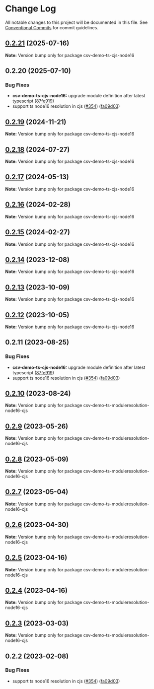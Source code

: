 # Change Log

All notable changes to this project will be documented in this file.
See [Conventional Commits](https://conventionalcommits.org) for commit guidelines.

## [0.2.21](https://github.com/adaltas/node-csv/compare/csv-demo-ts-cjs-node16@0.2.19...csv-demo-ts-cjs-node16@0.2.21) (2025-07-16)

**Note:** Version bump only for package csv-demo-ts-cjs-node16

## 0.2.20 (2025-07-10)

### Bug Fixes

- **csv-demo-ts-cjs-node16:** upgrade module definition after latest typescript ([87fe919](https://github.com/adaltas/node-csv/commit/87fe91996fb2a8895c252177fca4f0cb59a518f9))
- support ts node16 resolution in cjs ([#354](https://github.com/adaltas/node-csv/issues/354)) ([fa09d03](https://github.com/adaltas/node-csv/commit/fa09d03aaf0008b2790656871ca6b2c4be12d14c))

## [0.2.19](https://github.com/adaltas/node-csv/compare/csv-demo-ts-cjs-node16@0.2.18...csv-demo-ts-cjs-node16@0.2.19) (2024-11-21)

**Note:** Version bump only for package csv-demo-ts-cjs-node16

## [0.2.18](https://github.com/adaltas/node-csv/compare/csv-demo-ts-cjs-node16@0.2.17...csv-demo-ts-cjs-node16@0.2.18) (2024-07-27)

**Note:** Version bump only for package csv-demo-ts-cjs-node16

## [0.2.17](https://github.com/adaltas/node-csv/compare/csv-demo-ts-cjs-node16@0.2.16...csv-demo-ts-cjs-node16@0.2.17) (2024-05-13)

**Note:** Version bump only for package csv-demo-ts-cjs-node16

## [0.2.16](https://github.com/adaltas/node-csv/compare/csv-demo-ts-cjs-node16@0.2.15...csv-demo-ts-cjs-node16@0.2.16) (2024-02-28)

**Note:** Version bump only for package csv-demo-ts-cjs-node16

## [0.2.15](https://github.com/adaltas/node-csv/compare/csv-demo-ts-cjs-node16@0.2.14...csv-demo-ts-cjs-node16@0.2.15) (2024-02-27)

**Note:** Version bump only for package csv-demo-ts-cjs-node16

## [0.2.14](https://github.com/adaltas/node-csv/compare/csv-demo-ts-cjs-node16@0.2.13...csv-demo-ts-cjs-node16@0.2.14) (2023-12-08)

**Note:** Version bump only for package csv-demo-ts-cjs-node16

## [0.2.13](https://github.com/adaltas/node-csv/compare/csv-demo-ts-cjs-node16@0.2.12...csv-demo-ts-cjs-node16@0.2.13) (2023-10-09)

**Note:** Version bump only for package csv-demo-ts-cjs-node16

## [0.2.12](https://github.com/adaltas/node-csv/compare/csv-demo-ts-cjs-node16@0.2.11...csv-demo-ts-cjs-node16@0.2.12) (2023-10-05)

**Note:** Version bump only for package csv-demo-ts-cjs-node16

## 0.2.11 (2023-08-25)

### Bug Fixes

- **csv-demo-ts-cjs-node16:** upgrade module definition after latest typescript ([87fe919](https://github.com/adaltas/node-csv/commit/87fe91996fb2a8895c252177fca4f0cb59a518f9))
- support ts node16 resolution in cjs ([#354](https://github.com/adaltas/node-csv/issues/354)) ([fa09d03](https://github.com/adaltas/node-csv/commit/fa09d03aaf0008b2790656871ca6b2c4be12d14c))

## [0.2.10](https://github.com/adaltas/node-csv/compare/csv-demo-ts-moduleresolution-node16-cjs@0.2.9...csv-demo-ts-moduleresolution-node16-cjs@0.2.10) (2023-08-24)

**Note:** Version bump only for package csv-demo-ts-moduleresolution-node16-cjs

## [0.2.9](https://github.com/adaltas/node-csv/compare/csv-demo-ts-moduleresolution-node16-cjs@0.2.8...csv-demo-ts-moduleresolution-node16-cjs@0.2.9) (2023-05-26)

**Note:** Version bump only for package csv-demo-ts-moduleresolution-node16-cjs

## [0.2.8](https://github.com/adaltas/node-csv/compare/csv-demo-ts-moduleresolution-node16-cjs@0.2.7...csv-demo-ts-moduleresolution-node16-cjs@0.2.8) (2023-05-09)

**Note:** Version bump only for package csv-demo-ts-moduleresolution-node16-cjs

## [0.2.7](https://github.com/adaltas/node-csv/compare/csv-demo-ts-moduleresolution-node16-cjs@0.2.6...csv-demo-ts-moduleresolution-node16-cjs@0.2.7) (2023-05-04)

**Note:** Version bump only for package csv-demo-ts-moduleresolution-node16-cjs

## [0.2.6](https://github.com/adaltas/node-csv/compare/csv-demo-ts-moduleresolution-node16-cjs@0.2.5...csv-demo-ts-moduleresolution-node16-cjs@0.2.6) (2023-04-30)

**Note:** Version bump only for package csv-demo-ts-moduleresolution-node16-cjs

## [0.2.5](https://github.com/adaltas/node-csv/compare/csv-demo-ts-moduleresolution-node16-cjs@0.2.3...csv-demo-ts-moduleresolution-node16-cjs@0.2.5) (2023-04-16)

**Note:** Version bump only for package csv-demo-ts-moduleresolution-node16-cjs

## [0.2.4](https://github.com/adaltas/node-csv/compare/csv-demo-ts-moduleresolution-node16-cjs@0.2.3...csv-demo-ts-moduleresolution-node16-cjs@0.2.4) (2023-04-16)

**Note:** Version bump only for package csv-demo-ts-moduleresolution-node16-cjs

## [0.2.3](https://github.com/adaltas/node-csv/compare/csv-demo-ts-moduleresolution-node16-cjs@0.2.2...csv-demo-ts-moduleresolution-node16-cjs@0.2.3) (2023-03-03)

**Note:** Version bump only for package csv-demo-ts-moduleresolution-node16-cjs

## 0.2.2 (2023-02-08)

### Bug Fixes

- support ts node16 resolution in cjs ([#354](https://github.com/adaltas/node-csv/issues/354)) ([fa09d03](https://github.com/adaltas/node-csv/commit/fa09d03aaf0008b2790656871ca6b2c4be12d14c))
